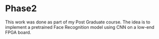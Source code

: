 # Phase2

This work was done as part of my Post Graduate course. The idea is to implement a pretrained Face Recognition model using CNN on a low-end FPGA board.
